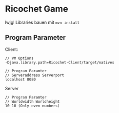 # Ricochet Game

lwjgl Libraries bauen mit `mvn install`

## Program Parameter
Client:
```
// VM Options
-Djava.library.path=Ricochet-Client/target/natives

// Program Paramter
// Serveraddress Serverport
localhost 8080
```

Server
```
// Program Paramter
// Worldwidth Worldheight
10 10 (Only even numbers)
```
